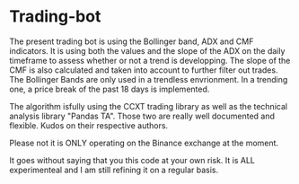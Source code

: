 # Trading-bot

The present trading bot is using the Bollinger band, ADX and CMF indicators. It is using both the values and the slope of the ADX on the daily timeframe to assess whether or not a trend is developping. The slope of the CMF is also calculated and taken into account to further filter out trades. The Bollinger Bands are only used in a trendless envrionment. In a trending one, a price break of the past 18 days is implemented.

The algorithm isfully using the CCXT trading library as well as the technical analysis library "Pandas TA". Those two are really well documented and flexible. Kudos on their respective authors. 

Please not it is ONLY operating on the Binance exchange at the moment. 

It goes without saying that you this code at your own risk. It is ALL experimenteal and I am still refining it on a regular basis.
